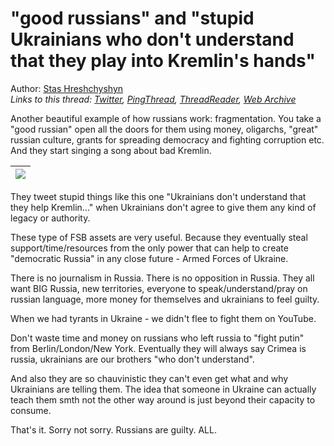 # "good russians" and "stupid Ukrainians who don't understand that they play into Kremlin's hands"

Author: [Stas Hreshchyshyn](https://twitter.com/stsx92)  
*Links to this thread: [Twitter](https://twitter.com/stsx92/status/1533405184113750019), [PingThread](https://pingthread.com/thread/1533405184113750019), [ThreadReader](https://threadreaderapp.com/thread/1533405184113750019.html), [Web Archive](https://web.archive.org/web/*/https://twitter.com/stsx92/status/1533405184113750019)*

Another beautiful example of how russians work: fragmentation. You take a "good russian" open all the doors for them using money, oligarchs, "great" russian culture, grants for spreading democracy and fighting corruption etc. And they start singing a song about bad Kremlin.

| [![](https://pbs.twimg.com/media/FUe_4vVWIAck-sk.jpg)](https://pbs.twimg.com/media/FUe_4vVWIAck-sk.jpg) |
| :-: |

They tweet stupid things like this one "Ukrainians don't understand that they help Kremlin..." when Ukrainians don't agree to give them any kind of legacy or authority.

These type of FSB assets are very useful. Because they eventually steal support/time/resources from the only power that can help to create "democratic Russia" in any close future - Armed Forces of Ukraine.

There is no journalism in Russia. 
There is no opposition in Russia. 
They all want BIG Russia, new territories, everyone to speak/understand/pray on russian language, more money for themselves and ukrainians to feel guilty.

When we had tyrants in Ukraine - we didn't flee to fight them on YouTube. 

Don't waste time and money on russians who left russia to "fight putin" from Berlin/London/New York. Eventually they will always say Crimea is russia, ukrainians are our brothers "who don't understand".

And also they are so chauvinistic they can't even get what and why Ukrainians are telling them. The idea that someone in Ukraine can actually teach them smth not the other way around is just beyond their capacity to consume. 

That's it. Sorry not sorry. Russians are guilty. ALL.
